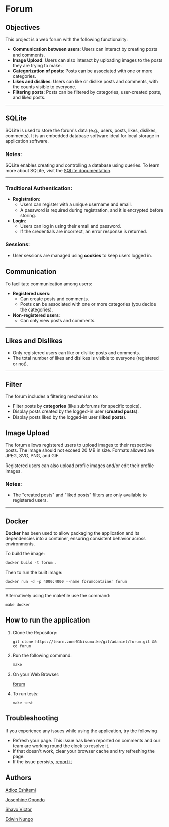 # Forum

## Objectives

This project is a web forum with the following functionality:

- **Communication between users**: Users can interact by creating posts and comments.
- **Image Upload**: Users can also interact by uploading images to the posts they are trying to make.
- **Categorization of posts**: Posts can be associated with one or more categories.
- **Likes and dislikes**: Users can like or dislike posts and comments, with the counts visible to everyone.
- **Filtering posts**: Posts can be filtered by categories, user-created posts, and liked posts.

---

## SQLite

SQLite is used to store the forum's data (e.g., users, posts, likes, dislikes, comments). It is an embedded database software ideal for local storage in application software.

### Notes:

SQLite enables creating and controlling a database using queries. To learn more about SQLite, visit the [SQLite documentation](https://sqlite.org/).

---

### Traditional Authentication:

- **Registration**:
  - Users can register with a unique username and email.
  - A password is required during registration, and it is encrypted before storing.
- **Login**:
  - Users can log in using their email and password.
  - If the credentials are incorrect, an error response is returned.

### Sessions:

- User sessions are managed using **cookies** to keep users logged in.

## Communication

To facilitate communication among users:

- **Registered users**:
  - Can create posts and comments.
  - Posts can be associated with one or more categories (you decide the categories).
- **Non-registered users**:
  - Can only view posts and comments.

---

## Likes and Dislikes

- Only registered users can like or dislike posts and comments.
- The total number of likes and dislikes is visible to everyone (registered or not).

---

## Filter

The forum includes a filtering mechanism to:

- Filter posts by **categories** (like subforums for specific topics).
- Display posts created by the logged-in user (**created posts**).
- Display posts liked by the logged-in user (**liked posts**).

## Image Upload

The forum allows registered users to upload images to their respective posts. The image should not exceed 20 MB in size. Formats allowed are JPEG, SVG, PNG, and GIF.

Registered users can also upload profile images and/or edit their profile images.

### Notes:

- The "created posts" and "liked posts" filters are only available to registered users.

---

## Docker

**Docker** has been used to allow packaging the application and its dependencies into a container, ensuring consistent behavior across environments.

To build the image:

`docker build -t forum .`

Then to run the built image:

`docker run -d -p 4000:4000 --name forumcontainer forum`

---
Alternatively using the makefile use the command:

   `make docker`

## How to run the application

1. Clone the Repository:

   `git clone https://learn.zone01kisumu.ke/git/adaniel/forum.git &&  cd forum`

2. Run the following command:

   `make`

3. On your Web Browser:

   [forum](http://localhost:4000)

4. To run tests:

   `make test`

## Troubleshooting

If you experience any issues while using the application, try the following

- Refresh your page. This issue has been reported on comments and our team are working round the clock to resolve it.
- If that doesn't work, clear your browser cache and try refreshing the page.
- If the issue persists, [report it](mailto:josephineopondo05@gmail.com)

## Authors

[Adioz Eshitemi](https://github.com/adiozdaniel)

[Josephine Opondo](https://github.com/josie-opondo)

[Shayo Victor](https://github.com/worldofmakebelief)

[Edwin Nungo](https://github.com/NungoEdwin)
